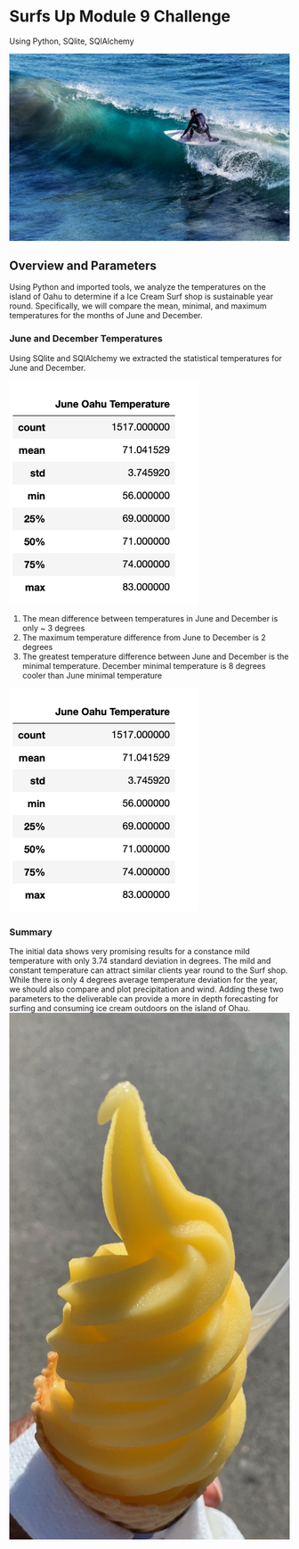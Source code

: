 # Surfs Up Module 9 Challenge
Using Python, SQlite, SQlAlchemy

![Vladimir_Kudinov](https://github.com/JimmyJ-D/Surfs_Up/blob/main/Resource/vladimir-kudinov-RKiMg1bwsMY-unsplash.png)

## Overview and Parameters
Using Python and imported tools, we analyze the temperatures on the island of Oahu to determine if a Ice Cream Surf shop is sustainable year round. Specifically, we will compare the mean, minimal, and maximum temperatures for the months of June and December.


### June and December Temperatures
Using SQlite and SQlAlchemy we extracted the statistical temperatures for June and December.

![June Summary](https://github.com/JimmyJ-D/Surfs_Up/blob/main/Resource/June%20Summary%20Statistics.png)

1. The mean difference between temperatures in June and December is only ~ 3 degrees
2. The maximum temperature difference from June to December is 2 degrees
3. The greatest temperature difference between June and December is the minimal temperature. December minimal temperature is 8 degrees cooler than June minimal temperature

![December Summary](https://github.com/JimmyJ-D/Surfs_Up/blob/main/Resource/June%20Summary%20Statistics.png)

### Summary
The initial data shows very promising results for a constance mild temperature with only 3.74 standard deviation in degrees. The mild and constant temperature can attract similar clients year round to the Surf shop. While there is only 4 degrees average temperature deviation for the year, we should also compare and plot precipitation and wind. Adding these two parameters to the deliverable can provide a more in depth forecasting for surfing and consuming ice cream outdoors on the island of Ohau.
![DoleWhip](https://github.com/JimmyJ-D/Surfs_Up/blob/main/Resource/IMG_3277.png)
